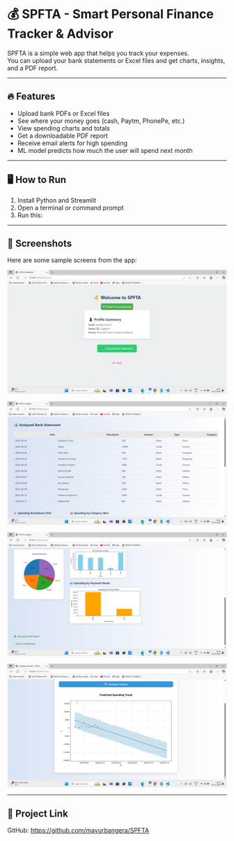 # 💰 SPFTA - Smart Personal Finance Tracker & Advisor

SPFTA is a simple web app that helps you track your expenses.  
You can upload your bank statements or Excel files and get charts, insights, and a PDF report.

---

## 🔥 Features

- Upload bank PDFs or Excel files
- See where your money goes (cash, Paytm, PhonePe, etc.)
- View spending charts and totals
- Get a downloadable PDF report
- Receive email alerts for high spending
- ML model predicts how much the user will spend next month

---

## 🖥️ How to Run

1. Install Python and Streamlit
2. Open a terminal or command prompt
3. Run this:



---

## 📸 Screenshots

Here are some sample screens from the app:

![Screenshot 52](https://github.com/mayurbangera/SPFTA/blob/main/Screenshot%20(52).png)


![Screenshot 53](https://github.com/mayurbangera/SPFTA/blob/main/Screenshot%20(53).png)


![Screenshot 54](https://github.com/mayurbangera/SPFTA/blob/main/Screenshot%20(54).png)


![Screenshot 55](https://github.com/mayurbangera/SPFTA/blob/main/Screenshot%20(55).png)




---

## 🔗 Project Link

GitHub: https://github.com/mayurbangera/SPFTA
